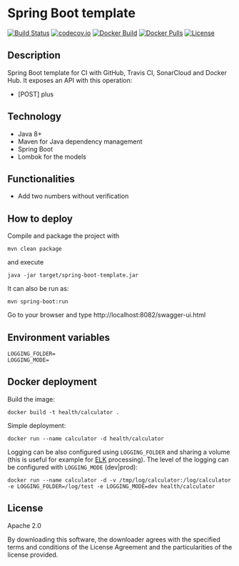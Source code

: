 # Spring Boot template

[![Build Status](https://travis-ci.org/AriHealth/spring-template.svg?branch=master)](https://travis-ci.org/AriHealth/spring-template) [![codecov.io](https://codecov.io/gh/AriHealth/spring-template/branch/master/graphs/badge.svg)](http://codecov.io/gh/AriHealth/spring-template)
[![Docker Build](https://img.shields.io/docker/cloud/build/arihealth/calculator)](https://cloud.docker.com/u/arihealth/repository/docker/arihealth/calculator)
[![Docker Pulls](https://img.shields.io/docker/pulls/arihealth/calculator)](https://cloud.docker.com/u/arihealth/repository/docker/arihealth/calculator)
[![License](https://img.shields.io/badge/License-Apache%202.0-green.svg)](https://opensource.org/licenses/Apache-2.0)

## Description

Spring Boot template for CI with GitHub, Travis CI, SonarCloud and Docker Hub. It exposes an API with this operation:

- [POST] plus

## Technology

- Java 8+
- Maven for Java dependency management
- Spring Boot 
- Lombok for the models

## Functionalities

- Add two numbers without verification

## How to deploy

Compile and package the project with

```
mvn clean package
```

and execute

```
java -jar target/spring-boot-template.jar
```

It can also be run as:

```
mvn spring-boot:run
```

Go to your browser and type http://localhost:8082/swagger-ui.html

## Environment variables

    LOGGING_FOLDER=
    LOGGING_MODE=

## Docker deployment

Build the image:

```
docker build -t health/calculator .
```

Simple deployment:

```
docker run --name calculator -d health/calculator
```

Logging can be also configured using `LOGGING_FOLDER` and sharing a volume (this is useful for example for [ELK](https://www.elastic.co/elk-stack) processing). The level of the logging can be configured with `LOGGING_MODE` (dev|prod):

```
docker run --name calculator -d -v /tmp/log/calculator:/log/calculator -e LOGGING_FOLDER=/log/test -e LOGGING_MODE=dev health/calculator
```

## License

Apache 2.0

By downloading this software, the downloader agrees with the specified terms and conditions of the License Agreement and the particularities of the license provided.
